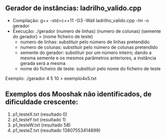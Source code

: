 ## Gerador de instâncias: ladrilho_valido.cpp

- Compilação: g++ -std=c++11 -O3 -Wall ladrilho_valido.cpp -lm -o gerador
- Execução: ./gerador (numero de linhas) (numero de colunas) (semente do gerador) > (nome ficheiro de teste)
    - numero de linhas: substituir pelo número de linhas pretendido
    - numero de colunas: substituir pelo número de colunas pretendido
    - semente do gerador: substituir por um número inteiro; dando a mesma semente e os mesmos parâmetros anteriores, a instância gerada será a mesma
    - nome do ficheiro de teste: substituir pelo nome do ficheiro de teste

Exemplo: ./gerador 4 5 10 > exemplo4x5.txt

## Exemplos dos Mooshak não identificados, de dificuldade crescente:

1. p1_testeX.txt (resultado 0)
1. p1_testeY.txt (resultado 1)
1. p1_testeW.txt (resultado 58)
1. p1_testeZ.txt (resultado 13807553414899)
